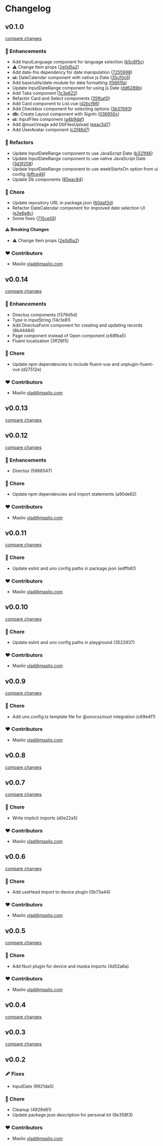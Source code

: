 # Changelog


## v0.1.0

[compare changes](https://github.com/maslio/kit/compare/v0.0.14...v0.1.0)

### 🚀 Enhancements

- Add InputLanguage component for language selection ([b5c8f5c](https://github.com/maslio/kit/commit/b5c8f5c))
- ⚠️  Change Item props ([2e0d5a2](https://github.com/maslio/kit/commit/2e0d5a2))
- Add date-fns dependency for date manipulation ([7255998](https://github.com/maslio/kit/commit/7255998))
- **ui:** DateCalendar component with native js Date ([35cf0c6](https://github.com/maslio/kit/commit/35cf0c6))
- Add base/utils/date module for date formatting ([f5661fa](https://github.com/maslio/kit/commit/f5661fa))
- Update InputDateRange component for using js Date ([dd6289b](https://github.com/maslio/kit/commit/dd6289b))
- Add Tabs component ([1c3e822](https://github.com/maslio/kit/commit/1c3e822))
- Refactor Card and Select components ([35fbaf0](https://github.com/maslio/kit/commit/35fbaf0))
- Add Card component to List.vue ([d2bcf66](https://github.com/maslio/kit/commit/d2bcf66))
- Add Checkbox component for selecting options ([3b37693](https://github.com/maslio/kit/commit/3b37693))
- **db:** Create Layout component with SignIn ([036950c](https://github.com/maslio/kit/commit/036950c))
- **ui:** InputFiles component ([a4b9daf](https://github.com/maslio/kit/commit/a4b9daf))
- Add @nuxt/image add DbFilesUpload ([eeac5d7](https://github.com/maslio/kit/commit/eeac5d7))
- Add UserAvatar component ([c2f48d7](https://github.com/maslio/kit/commit/c2f48d7))

### 💅 Refactors

- Update InputDateRange component to use JavaScript Date ([b321f46](https://github.com/maslio/kit/commit/b321f46))
- Update InputDateRange component to use native JavaScript Date ([3d3f258](https://github.com/maslio/kit/commit/3d3f258))
- Update InputDateRange component to use weekStartsOn option from ui config ([bffce46](https://github.com/maslio/kit/commit/bffce46))
- Update Db components ([85eac84](https://github.com/maslio/kit/commit/85eac84))

### 🏡 Chore

- Update repository URL in package.json ([60daf2d](https://github.com/maslio/kit/commit/60daf2d))
- Refactor DateCalendar component for improved date selection UI ([e2e6e8c](https://github.com/maslio/kit/commit/e2e6e8c))
- Some fixes ([715ce05](https://github.com/maslio/kit/commit/715ce05))

#### ⚠️ Breaking Changes

- ⚠️  Change Item props ([2e0d5a2](https://github.com/maslio/kit/commit/2e0d5a2))

### ❤️ Contributors

- Maslio <vlad@maslio.com>

## v0.0.14

[compare changes](https://undefined/undefined/compare/v0.0.13...v0.0.14)

### 🚀 Enhancements

- Directus components (f379d5d)
- Type in InputString (14c1e81)
- Add DirectusForm component for creating and updating records (8b44484)
- Page component instead of Open component (c68fba5)
- Fluent localization (3ff26f5)

### 🏡 Chore

- Update npm dependencies to include fluent-vue and unplugin-fluent-vue (d27512e)

### ❤️ Contributors

- Maslio <vlad@maslio.com>

## v0.0.13

[compare changes](https://undefined/undefined/compare/v0.0.12...v0.0.13)

## v0.0.12

[compare changes](https://undefined/undefined/compare/v0.0.11...v0.0.12)

### 🚀 Enhancements

- Directus (5966547)

### 🏡 Chore

- Update npm dependencies and import statements (a90de62)

### ❤️ Contributors

- Maslio <vlad@maslio.com>

## v0.0.11

[compare changes](https://undefined/undefined/compare/v0.0.10...v0.0.11)

### 🏡 Chore

- Update eslint and uno config paths in package.json (edffb61)

### ❤️ Contributors

- Maslio <vlad@maslio.com>

## v0.0.10

[compare changes](https://undefined/undefined/compare/v0.0.9...v0.0.10)

### 🏡 Chore

- Update eslint and uno config paths in playground (3522937)

### ❤️ Contributors

- Maslio <vlad@maslio.com>

## v0.0.9

[compare changes](https://undefined/undefined/compare/v0.0.8...v0.0.9)

### 🏡 Chore

- Add uno.config.ts template file for @unocss/nuxt integration (c69e4f1)

### ❤️ Contributors

- Maslio <vlad@maslio.com>

## v0.0.8

[compare changes](https://undefined/undefined/compare/v0.0.7...v0.0.8)

## v0.0.7

[compare changes](https://undefined/undefined/compare/v0.0.6...v0.0.7)

### 🏡 Chore

- Write implicit imports (d0e22a5)

### ❤️ Contributors

- Maslio <vlad@maslio.com>

## v0.0.6

[compare changes](https://undefined/undefined/compare/v0.0.5...v0.0.6)

### 🏡 Chore

- Add useHead import to device plugin (0b73a44)

### ❤️ Contributors

- Maslio <vlad@maslio.com>

## v0.0.5

[compare changes](https://undefined/undefined/compare/v0.0.4...v0.0.5)

### 🏡 Chore

- Add Nuxt plugin for device and maska imports (4d52a6a)

### ❤️ Contributors

- Maslio <vlad@maslio.com>

## v0.0.4

[compare changes](https://undefined/undefined/compare/v0.0.3...v0.0.4)

## v0.0.3

[compare changes](https://undefined/undefined/compare/v0.0.2...v0.0.3)

## v0.0.2


### 🩹 Fixes

- InputDate (9921da5)

### 🏡 Chore

- Cleanup (4929d61)
- Update package.json description for personal kit (8e358f3)

### ❤️ Contributors

- Maslio <vlad@maslio.com>

